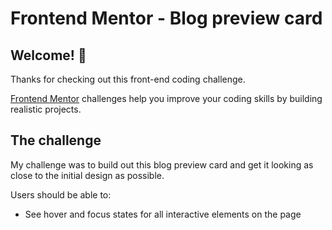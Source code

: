 # Frontend Mentor - Blog preview card


## Welcome! 👋

Thanks for checking out this front-end coding challenge.

[Frontend Mentor](https://www.frontendmentor.io) challenges help you improve your coding skills by building realistic projects.


## The challenge

My challenge was to build out this blog preview card and get it looking as close to the initial design as possible.

Users should be able to:

- See hover and focus states for all interactive elements on the page


